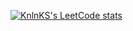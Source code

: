 [![KnlnKS's LeetCode stats](https://leetcode-stats-six.vercel.app/api?username=user6369iF/&theme=dark)](https://github.com/KnlnKS/leetcode-stats)
